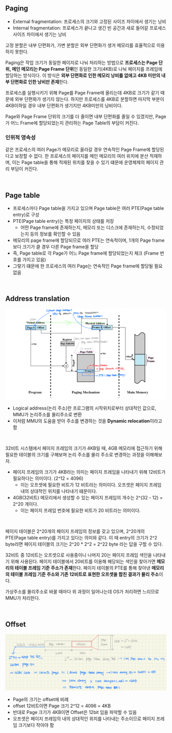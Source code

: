 ## Paging

- External fragmentation: 프로세스의 크기와 고정된 사이즈 차이에서 생기는 낭비
- Internal fragmentation: 프로세스가 끝나고 생긴 빈 공간과 새로 들어갈 프로세스 사이즈 차이에서 생기는 낭비

고정 분할은 내부 단편화가, 가변 분할은 외부 단편화가 생겨 메모리를 효율적으로 이용하지 못한다.<br>

Paging은 작업 크기가 동일한 페이지로 나눠 처리하는 방법으로 **프로세스는 Page 단위, 메인 메모리는 Page Frame 단위**인 동일한 크기(4KB)로 나눠 페이지를 프레임에 할당하는 방식이다. 이 방식은 **외부 단편화로 인한 메모리 낭비를 없애고 4KB 미만의 내부 단편화로 인한 낭비만 존재**한다.<br>

프로세스를 실행시키기 위해 Page를 Page Frame에 올리는데 4KB로 크기가 같기 때문에 외부 단편화가 생기지 않는다. 하지만 프로세스를 4KB로 분할하면 마지막 부분이 4KB이하일 경우 내부 단편화가 생기지만 4KB미만의 낭비이다.<br>

Page와 Page Frame 단위의 크기를 더 줄이면 내부 단편화를 줄일 수 있겠지만, Page가 어느 Frame에 할당되었는지 관리하는 Page Table의 부담이 커진다.

### 인위적 영속성

같은 프로세스의 여러 Page가 메모리로 올라갈 경우 연속적인 Page Frame에 할당된다고 보장할 수 없다. 한 프로세스의 페이지를 메인 메모리의 여러 위치에 분산 적재하며, 이는 Page table을 통해 적재된 위치를 찾을 수 있기 떄문에 운영체제의 페이지 관리 부담이 커진다.

<br>

## Page table

- 프로세스마다 Page table을 가지고 있으며 Page table은 여러 PTE(Page table entry)로 구성
- PTE(Page table entry)는 특정 페이지의 상태를 저장
  - 어떤 Page frame에 존재하는지, 메모리 또는 디스크에 존재하는지, 수정되었는지 등의 정보를 확인할 수 있음
- 메모리의 page frame에 할당되므로 여러 PTE는 연속적이며, 1개의 Page frame보다 크기가 클 경우 다른 Page frame을 할당
- 즉, Page table로 각 Page가 어느 Page frame에 할당되었는지 체크 (Frame 번호를 가지고 있음)
- 그렇기 떄문에 한 프로세스의 여러 Page는 연속적인 Page frame에 할당될 필요 없음

<br>

## Address translation

![png](/_operating-system/_img/address_translation.png)

- Logical address(논리 주소)란 프로그램의 시작위치로부터 상대적인 값으로, MMU가 논리주소를 물리주소로 변환
- 이처럼 MMU의 도움을 받아 주소를 변경하는 것을 **Dynamic relocation**이라고 함
<br>

32비트 시스템에서 페이지 프레임의 크기가 4KB일 때, 4GB 메모리에 접근하기 위해 필요한 테이블의 크기를 구해보며 논리 주소를 물리 주소로 변경하는 과정을 이해해보자.<br>

- 페이지 프레임의 크기가 4KB라는 의미는 페이지 프레임을 나타내기 위해 12비트가 필요하다는 의미이다. (2^12 = 4096)
  - 이는 오프셋에 필요한 비트가 12 비트라는 의미이다. 오프셋은 페이지 프레임 내의 상대적인 위치를 나타내기 떄문이다.
- 4GB(32비트) 메모리에서 생성할 수 있는 페이지 프레임의 개수는 2^(32 - 12) = 2^20 개이다.
  - 이는 페이지 프레임 번호에 필요한 비트가 20 비트라는 의미이다.
<br>

페이지 테이블은 2^20개의 페이지 프레임의 정보를 갖고 있으며, 2^20개의 PTE(Page table entry)를 가지고 있다는 의미와 같다.
이 때 entry의 크기가 2^2 byte라면 페이지 테이블의 크기는 2^20 * 2^2 = 2^22 byte 라는 답을 구할 수 있다.<br>

32비트 중 12비트는 오프셋으로 사용중이니 나머지 20는 페이지 프레임 색인을 나타내기 위해 사용된다.
페이지 테이블에서 20비트를 이용해 해당되는 색인을 찾아가면 **메모리의 테이블 프레임 기준 주소가 존재**한다. 
페이지 테이블의 PTE를 통해 찾아낸 **메모리의 테이블 프레임 기준 주소와 기존 12비트로 표현한 오프셋을 합친 결과가 물리 주소**이다.<br>

가상주소를 물리주소로 바꿀 때마다 위 과정이 일어나는데 OS가 처리하면 느리므로 MMU가 처리한다.

<br>

## Offset

![png](/_operating-system/_img/offset.png)

- Page의 크기는 offset에 비례
- offset 12비트이면 Page 크기 2^12 = 4096 = 4KB
- 반대로 Page 크기가 4KB이면 Offset은 12bit 임을 파악할 수 있음
- 오프셋은 페이지 프레임의 내의 상대적인 위치를 나타내는 주소이므로 페이지 프레임 크기보다 작아야 함
